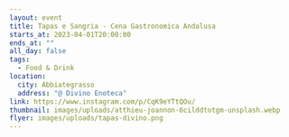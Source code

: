 ```yaml
---
layout: event
title: Tapas e Sangria - Cena Gastronomica Andalusa
starts_at: 2023-04-01T20:00:00
ends_at: ""
all_day: false
tags:
  - Food & Drink
location:
  city: Abbiategrasso
  address: "@ Divino Enoteca"
link: https://www.instagram.com/p/CqK9eYTtQOu/
thumbnail: images/uploads/atthieu-joannon-6cilddtotgm-unsplash.webp
flyer: images/uploads/tapas-divino.png
---
```

